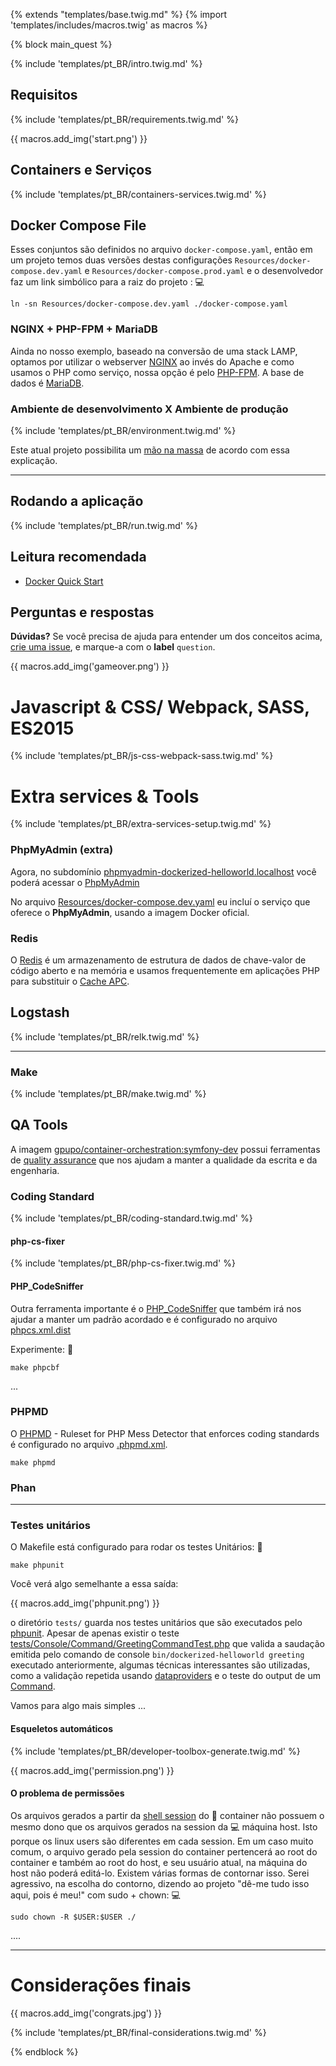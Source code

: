 {% extends "templates/base.twig.md" %}
{% import 'templates/includes/macros.twig' as macros %}

{% block main_quest %}

{% include 'templates/pt_BR/intro.twig.md' %}

## Requisitos

{% include 'templates/pt_BR/requirements.twig.md' %}

{{ macros.add_img('start.png') }}

## Containers e Serviços

{% include 'templates/pt_BR/containers-services.twig.md' %}

## Docker Compose File

Esses conjuntos são definidos no arquivo ``docker-compose.yaml``, então em um projeto temos duas versões destas configurações ``Resources/docker-compose.dev.yaml`` e ``Resources/docker-compose.prod.yaml`` e o desenvolvedor faz um link simbólico para a raiz do projeto : :computer:

	ln -sn Resources/docker-compose.dev.yaml ./docker-compose.yaml

### NGINX + PHP-FPM + MariaDB

Ainda no nosso exemplo, baseado na conversão de uma stack LAMP, optamos por utilizar o webserver [NGINX](https://www.nginx.com/) ao invés do Apache e como usamos o PHP como serviço, nossa opção é pelo [PHP-FPM](https://secure.php.net/manual/pt_BR/install.fpm.php). A base de dados é [MariaDB](https://mariadb.org/).

### Ambiente de desenvolvimento X Ambiente de produção

{% include 'templates/pt_BR/environment.twig.md' %}

Este atual projeto possibilita um [mão na massa](https://en.wikipedia.org/wiki/Hands_on) de acordo com essa explicação.

---

## Rodando a aplicação

{% include 'templates/pt_BR/run.twig.md' %}

## Leitura recomendada

* [Docker Quick Start](https://docs.docker.com/get-started/)

## Perguntas e respostas

**Dúvidas?** Se você precisa de ajuda para entender um dos conceitos acima, [crie uma issue](https://github.com/gpupo-meta/dockerized-helloworld/issues/new),
e marque-a com o **label** ``question``.

{{ macros.add_img('gameover.png') }}

# Javascript & CSS/ Webpack, SASS, ES2015

{% include 'templates/pt_BR/js-css-webpack-sass.twig.md' %}

# Extra services & Tools

{% include 'templates/pt_BR/extra-services-setup.twig.md' %}

### PhpMyAdmin (extra)

Agora, no subdomínio [phpmyadmin-dockerized-helloworld.localhost](http://phpmyadmin-dockerized-helloworld.localhost) você poderá acessar o [PhpMyAdmin](https://www.phpmyadmin.net/)

No arquivo [Resources/docker-compose.dev.yaml](https://github.com/gpupo-meta/dockerized-helloworld/blob/master/Resources/docker-compose.dev.yaml) eu incluí o serviço que oferece o **PhpMyAdmin**, usando a imagem Docker oficial.

### Redis

O [Redis](https://aws.amazon.com/pt/elasticache/what-is-redis/) é um armazenamento de estrutura de dados de chave-valor de código aberto e na memória e usamos frequentemente em aplicações PHP para substituir o [Cache APC](https://www.php.net/manual/en/book.apc.php).

## Logstash

{% include 'templates/pt_BR/relk.twig.md' %}

---

### Make

{% include 'templates/pt_BR/make.twig.md' %}

## QA Tools

A imagem [gpupo/container-orchestration:symfony-dev](https://hub.docker.com/r/gpupo/container-orchestration/tags) possui ferramentas de [quality assurance](https://en.wikipedia.org/wiki/Software_quality_assurance) que nos ajudam a manter a qualidade da escrita e da engenharia.

### Coding Standard

{% include 'templates/pt_BR/coding-standard.twig.md' %}

#### php-cs-fixer

{% include 'templates/pt_BR/php-cs-fixer.twig.md' %}

#### PHP_CodeSniffer

Outra ferramenta importante é o [PHP_CodeSniffer](https://github.com/squizlabs/PHP_CodeSniffer) que também irá nos ajudar a manter um padrão acordado e é configurado no arquivo [phpcs.xml.dist](https://github.com/gpupo-meta/dockerized-helloworld/blob/master/phpcs.xml.dist)

Experimente: :whale:

	make phpcbf

...

### PHPMD

O [PHPMD](https://phpmd.org/) - Ruleset for PHP Mess Detector that enforces coding standards é configurado no arquivo [.phpmd.xml](https://github.com/gpupo-meta/dockerized-helloworld/blob/master/.phpmd.xml).

	make phpmd

### Phan


---

### Testes unitários

O Makefile está configurado para rodar os testes Unitários: :whale:

	make phpunit

Você verá algo semelhante a essa saída:

{{ macros.add_img('phpunit.png') }}

o diretório ``tests/`` guarda nos testes unitários que são executados pelo [phpunit](https://phpunit.de/). Apesar de apenas existir o teste [tests/Console/Command/GreetingCommandTest.php](https://github.com/gpupo-meta/dockerized-helloworld/blob/master/tests/Console/Command/GreetingCommandTest.php) que valida a saudação emitida pelo comando de console ``bin/dockerized-helloworld greeting `` executado anteriormente, algumas técnicas interessantes são utilizadas, como a validação repetida usando [dataproviders](https://phpunit.readthedocs.io/en/8.0/writing-tests-for-phpunit.html#data-providers) e o teste do output de um [Command](https://symfony.com/doc/current/console.html).

 Vamos para algo mais simples ...

#### Esqueletos automáticos

{% include 'templates/pt_BR/developer-toolbox-generate.twig.md' %}

{{ macros.add_img('permission.png') }}

#### O problema de permissões

Os arquivos gerados a partir da [shell session](https://superuser.com/questions/651111/what-is-the-definition-of-a-session-in-linux) do :whale: container não possuem o mesmo dono que os arquivos gerados na session da :computer: máquina host. Isto porque os linux users são diferentes em cada session. Em um caso muito comum, o arquivo gerado pela session do container pertencerá ao root do container e também ao root do host, e seu usuário atual, na máquina do host não poderá editá-lo. Existem várias formas de contornar isso. Serei agressivo, na escolha do contorno, dizendo ao projeto "dê-me tudo isso aqui, pois é meu!" com sudo + chown: :computer:

	sudo chown -R $USER:$USER ./

....

---

# Considerações finais

{{ macros.add_img('congrats.jpg') }}

{% include 'templates/pt_BR/final-considerations.twig.md' %}

{% endblock %}

